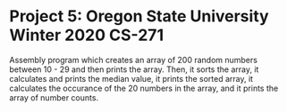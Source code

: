 # Project 5: Oregon State University Winter 2020 CS-271

Assembly program which creates an array of 200 random numbers between 10 - 29 and then
prints the array. Then, it sorts the array, it calculates and prints the median value, 
it prints the sorted array, it calculates the occurance of the 20 numbers in the array,
and it prints the array of number counts.